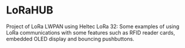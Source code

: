 # LoRaHUB
Project of LoRa LWPAN using Heltec LoRa 32: Some examples of using LoRa communications with some features such as RFID reader cards, embedded OLED display and bouncing pushbuttons.
